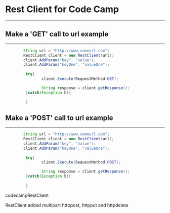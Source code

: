 
# Rest Client for Code Camp
---

## Make a 'GET' call to url example
---

```java
		String url = "http://www.someurl.com";
		RestClient client = new RestClient(url);
		client.AddParam("key", "value");
		client.AddParam("keyOne", "valueOne");
		 
		 try{
			 	client.Execute(RequestMethod.GET);

				String response = client.getResponse();
		 }catch(Exception b){
			 
		 }
```

## Make a 'POST' call to url example
---

```java
		String url = "http://www.someurl.com";
		RestClient client = new RestClient(url);
		client.AddParam("key", "value");
		client.AddParam("keyOne", "valueOne");
		 
		 try{
			 	client.Execute(RequestMethod.POST);

				String response = client.getResponse();
		 }catch(Exception b){
			 
		 }
```

codecampRestClient


RestClient added multipart httppost, httpput and httpdelete

